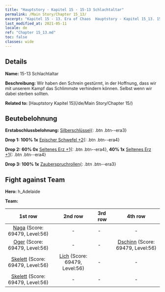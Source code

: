 ```yaml
---
title: "Hauptstory - Kapitel 15 - 15-13 Schlachtaltar"
permalink: /Main Story/Chapter 15_13/
excerpt: "Kapitel 15 - 13. Era of Chaos  Hauptstory - Kapitel 15_13. 15-13 Schlachtaltar"
last_modified_at: 2021-05-11
locale: de
ref: "Chapter 15_13.md"
toc: false
classes: wide
---
```


## Details

 **Name:** 15-13 Schlachtaltar

 **Beschreibung:** Wir haben den Schrein gestürmt, in der Hoffnung, dass wir mit unserem Kampf das Schlimmste verhindern können. Selbst wenn wir dabei sterben sollten.

 **Related to:** [Hauptstory Kapitel 15](/de/Main Story/Chapter 15/)

## Beutebelohnung

 **Erstabschlussbelohnung:** [Silberschlüssel](/ItemsDE/con_693/){: .btn .btn--era3}

 **Drop 1:** **100% 1x** [Epischer Schwefel +2](/ItemsDE/mat_50/){: .btn .btn--era4}

 **Drop 2:** **60% 0x** [Seltenes Erz +1](/ItemsDE/mat_40/){: .btn .btn--era4}, **40% 1x** [Seltenes Erz +1](/ItemsDE/mat_40/){: .btn .btn--era4}

 **Drop 3:** **100% 1x** [Zauberspruchrollen](/ItemsDE/con_694/){: .btn .btn--era3}


## Fight against Team
 **Hero:** h_Adelaide

 **Team:**


  | 1st row | 2nd row | 3rd row | 4th row |
  |:----:|:----:|:----|:----:|
  | [Naga](/de/units/Naga/) (Score: 69479, Level:56)  | - | - | - |
  | [Oger](/de/units/Ogre/) (Score: 69479, Level:56)  | - | - | [Dschinn](/de/units/Genie/) (Score: 69479, Level:56)  |
  | [Skelett](/de/units/Skeleton/) (Score: 69479, Level:56)  | [Lich](/de/units/Lich/) (Score: 69479, Level:56)  | - | - |
  | [Skelett](/de/units/Skeleton/) (Score: 69479, Level:56)  | - | - | - |


